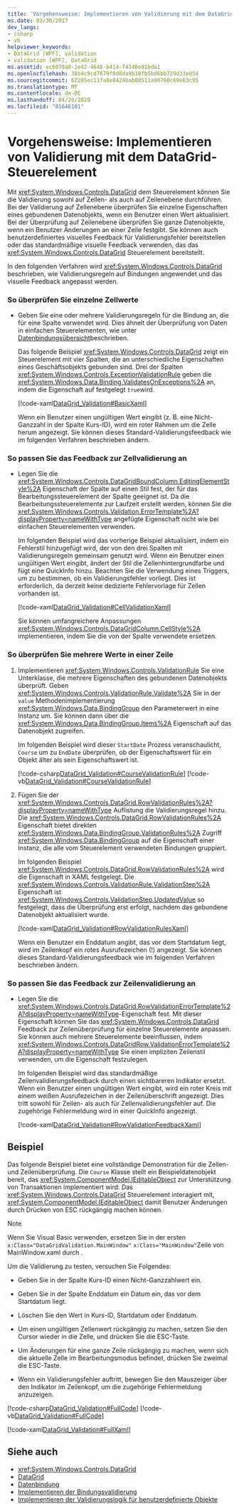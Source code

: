 ```yaml
---
title: 'Vorgehensweise: Implementieren von Validierung mit dem DataGrid-Steuerelement'
ms.date: 03/30/2017
dev_langs:
- csharp
- vb
helpviewer_keywords:
- DataGrid [WPF], validation
- validation [WPF], DataGrid
ms.assetid: ec6078a8-1e42-4648-b414-f4348e81bda1
ms.openlocfilehash: 38b4c9cd7679f0d8da9b18fb5bd6bb729d33ed54
ms.sourcegitcommit: 62285ec11fa8e8424bab00511a90760c60e63c95
ms.translationtype: MT
ms.contentlocale: de-DE
ms.lasthandoff: 04/20/2020
ms.locfileid: "81646101"
---
```

# <a name="how-to-implement-validation-with-the-datagrid-control"></a>Vorgehensweise: Implementieren von Validierung mit dem DataGrid-Steuerelement
Mit <xref:System.Windows.Controls.DataGrid> dem Steuerelement können Sie die Validierung sowohl auf Zellen- als auch auf Zeilenebene durchführen. Bei der Validierung auf Zellenebene überprüfen Sie einzelne Eigenschaften eines gebundenen Datenobjekts, wenn ein Benutzer einen Wert aktualisiert. Bei der Überprüfung auf Zeilenebene überprüfen Sie ganze Datenobjekte, wenn ein Benutzer Änderungen an einer Zeile festgibt. Sie können auch benutzerdefiniertes visuelles Feedback für Validierungsfehler bereitstellen oder das standardmäßige visuelle Feedback verwenden, das das <xref:System.Windows.Controls.DataGrid> Steuerelement bereitstellt.  
  
 In den folgenden Verfahren wird <xref:System.Windows.Controls.DataGrid> beschrieben, wie Validierungsregeln auf Bindungen angewendet und das visuelle Feedback angepasst werden.  
  
### <a name="to-validate-individual-cell-values"></a>So überprüfen Sie einzelne Zellwerte  
  
- Geben Sie eine oder mehrere Validierungsregeln für die Bindung an, die für eine Spalte verwendet wird. Dies ähnelt der Überprüfung von Daten in einfachen Steuerelementen, wie unter [Datenbindungsübersicht](../../../desktop-wpf/data/data-binding-overview.md)beschrieben.  
  
     Das folgende Beispiel <xref:System.Windows.Controls.DataGrid> zeigt ein Steuerelement mit vier Spalten, die an unterschiedliche Eigenschaften eines Geschäftsobjekts gebunden sind. Drei der Spalten <xref:System.Windows.Controls.ExceptionValidationRule> geben die <xref:System.Windows.Data.Binding.ValidatesOnExceptions%2A> an, indem die Eigenschaft auf festgelegt `true`wird.  
  
     [!code-xaml[DataGrid_Validation#BasicXaml](~/samples/snippets/csharp/VS_Snippets_Wpf/datagrid_validation/cs/window1.xaml#basicxaml)]  
  
     Wenn ein Benutzer einen ungültigen Wert eingibt (z. B. eine Nicht-Ganzzahl in der Spalte Kurs-ID), wird ein roter Rahmen um die Zelle herum angezeigt. Sie können dieses Standard-Validierungsfeedback wie im folgenden Verfahren beschrieben ändern.  
  
### <a name="to-customize-cell-validation-feedback"></a>So passen Sie das Feedback zur Zellvalidierung an  
  
- Legen Sie die <xref:System.Windows.Controls.DataGridBoundColumn.EditingElementStyle%2A> Eigenschaft der Spalte auf einen Stil fest, der für das Bearbeitungssteuerelement der Spalte geeignet ist. Da die Bearbeitungssteuerelemente zur Laufzeit erstellt werden, können Sie die <xref:System.Windows.Controls.Validation.ErrorTemplate%2A?displayProperty=nameWithType> angefügte Eigenschaft nicht wie bei einfachen Steuerelementen verwenden.  
  
     Im folgenden Beispiel wird das vorherige Beispiel aktualisiert, indem ein Fehlerstil hinzugefügt wird, der von den drei Spalten mit Validierungsregeln gemeinsam genutzt wird. Wenn ein Benutzer einen ungültigen Wert eingibt, ändert der Stil die Zellenhintergrundfarbe und fügt eine QuickInfo hinzu. Beachten Sie die Verwendung eines Triggers, um zu bestimmen, ob ein Validierungsfehler vorliegt. Dies ist erforderlich, da derzeit keine dedizierte Fehlervorlage für Zellen vorhanden ist.  
  
     [!code-xaml[DataGrid_Validation#CellValidationXaml](~/samples/snippets/csharp/VS_Snippets_Wpf/datagrid_validation/cs/mainwindow.xaml#cellvalidationxaml)]  
  
     Sie können umfangreichere Anpassungen <xref:System.Windows.Controls.DataGridColumn.CellStyle%2A> implementieren, indem Sie die von der Spalte verwendete ersetzen.  
  
### <a name="to-validate-multiple-values-in-a-single-row"></a>So überprüfen Sie mehrere Werte in einer Zeile  
  
1. Implementieren <xref:System.Windows.Controls.ValidationRule> Sie eine Unterklasse, die mehrere Eigenschaften des gebundenen Datenobjekts überprüft. Geben <xref:System.Windows.Controls.ValidationRule.Validate%2A> Sie in der `value` Methodenimplementierung <xref:System.Windows.Data.BindingGroup> den Parameterwert in eine Instanz um. Sie können dann über die <xref:System.Windows.Data.BindingGroup.Items%2A> Eigenschaft auf das Datenobjekt zugreifen.  
  
     Im folgenden Beispiel wird dieser `StartDate` Prozess veranschaulicht, `Course` um zu `EndDate` überprüfen, ob der Eigenschaftswert für ein Objekt älter als sein Eigenschaftswert ist.  
  
     [!code-csharp[DataGrid_Validation#CourseValidationRule](~/samples/snippets/csharp/VS_Snippets_Wpf/datagrid_validation/cs/mainwindow.xaml.cs#coursevalidationrule)]
     [!code-vb[DataGrid_Validation#CourseValidationRule](~/samples/snippets/visualbasic/VS_Snippets_Wpf/datagrid_validation/vb/mainwindow.xaml.vb#coursevalidationrule)]  
  
2. Fügen Sie der <xref:System.Windows.Controls.DataGrid.RowValidationRules%2A?displayProperty=nameWithType> Auflistung die Validierungsregel hinzu. Die <xref:System.Windows.Controls.DataGrid.RowValidationRules%2A> Eigenschaft bietet direkten <xref:System.Windows.Data.BindingGroup.ValidationRules%2A> Zugriff <xref:System.Windows.Data.BindingGroup> auf die Eigenschaft einer Instanz, die alle vom Steuerelement verwendeten Bindungen gruppiert.  
  
     Im folgenden Beispiel <xref:System.Windows.Controls.DataGrid.RowValidationRules%2A> wird die Eigenschaft in XAML festgelegt. Die <xref:System.Windows.Controls.ValidationRule.ValidationStep%2A> Eigenschaft ist <xref:System.Windows.Controls.ValidationStep.UpdatedValue> so festgelegt, dass die Überprüfung erst erfolgt, nachdem das gebundene Datenobjekt aktualisiert wurde.  
  
     [!code-xaml[DataGrid_Validation#RowValidationRulesXaml](~/samples/snippets/csharp/VS_Snippets_Wpf/datagrid_validation/cs/mainwindow.xaml#rowvalidationrulesxaml)]  
  
     Wenn ein Benutzer ein Enddatum angibt, das vor dem Startdatum liegt, wird im Zeilenkopf ein rotes Ausrufezeichen (!) angezeigt. Sie können dieses Standard-Validierungsfeedback wie im folgenden Verfahren beschrieben ändern.  
  
### <a name="to-customize-row-validation-feedback"></a>So passen Sie das Feedback zur Zeilenvalidierung an  
  
- Legen Sie die <xref:System.Windows.Controls.DataGrid.RowValidationErrorTemplate%2A?displayProperty=nameWithType>-Eigenschaft fest. Mit dieser Eigenschaft können Sie das <xref:System.Windows.Controls.DataGrid> Feedback zur Zeilenüberprüfung für einzelne Steuerelemente anpassen. Sie können auch mehrere Steuerelemente beeinflussen, indem <xref:System.Windows.Controls.DataGridRow.ValidationErrorTemplate%2A?displayProperty=nameWithType> Sie einen impliziten Zeilenstil verwenden, um die Eigenschaft festzulegen.  
  
     Im folgenden Beispiel wird das standardmäßige Zeilenvalidierungsfeedback durch einen sichtbareren Indikator ersetzt. Wenn ein Benutzer einen ungültigen Wert eingibt, wird ein roter Kreis mit einem weißen Ausrufezeichen in der Zeilenüberschrift angezeigt. Dies tritt sowohl für Zeilen- als auch für Zellenvalidierungsfehler auf. Die zugehörige Fehlermeldung wird in einer QuickInfo angezeigt.  
  
     [!code-xaml[DataGrid_Validation#RowValidationFeedbackXaml](~/samples/snippets/csharp/VS_Snippets_Wpf/datagrid_validation/cs/mainwindow.xaml#rowvalidationfeedbackxaml)]  
  
## <a name="example"></a>Beispiel  
 Das folgende Beispiel bietet eine vollständige Demonstration für die Zellen- und Zeilenüberprüfung. Die `Course` Klasse stellt ein Beispieldatenobjekt bereit, das <xref:System.ComponentModel.IEditableObject> zur Unterstützung von Transaktionen implementiert wird. Das <xref:System.Windows.Controls.DataGrid> Steuerelement interagiert mit, <xref:System.ComponentModel.IEditableObject> damit Benutzer Änderungen durch Drücken von ESC rückgängig machen können.  
  
> [!NOTE]
> Wenn Sie Visual Basic verwenden, ersetzen Sie in der ersten `x:Class="DataGridValidation.MainWindow"` `x:Class="MainWindow"`Zeile von MainWindow.xaml durch .  
  
 Um die Validierung zu testen, versuchen Sie Folgendes:  
  
- Geben Sie in der Spalte Kurs-ID einen Nicht-Ganzzahlwert ein.  
  
- Geben Sie in der Spalte Enddatum ein Datum ein, das vor dem Startdatum liegt.  
  
- Löschen Sie den Wert in Kurs-ID, Startdatum oder Enddatum.  
  
- Um einen ungültigen Zellenwert rückgängig zu machen, setzen Sie den Cursor wieder in die Zelle, und drücken Sie die ESC-Taste.  
  
- Um Änderungen für eine ganze Zeile rückgängig zu machen, wenn sich die aktuelle Zelle im Bearbeitungsmodus befindet, drücken Sie zweimal die ESC-Taste.  
  
- Wenn ein Validierungsfehler auftritt, bewegen Sie den Mauszeiger über den Indikator im Zeilenkopf, um die zugehörige Fehlermeldung anzuzeigen.  
  
 [!code-csharp[DataGrid_Validation#FullCode](~/samples/snippets/csharp/VS_Snippets_Wpf/datagrid_validation/cs/mainwindow.xaml.cs#fullcode)]
 [!code-vb[DataGrid_Validation#FullCode](~/samples/snippets/visualbasic/VS_Snippets_Wpf/datagrid_validation/vb/mainwindow.xaml.vb#fullcode)]  
  
 [!code-xaml[DataGrid_Validation#FullXaml](~/samples/snippets/csharp/VS_Snippets_Wpf/datagrid_validation/cs/mainwindow.xaml#fullxaml)]  
  
## <a name="see-also"></a>Siehe auch

- <xref:System.Windows.Controls.DataGrid>
- [DataGrid](datagrid.md)
- [Datenbindung](../../../desktop-wpf/data/data-binding-overview.md)
- [Implementieren der Bindungsvalidierung](../data/how-to-implement-binding-validation.md)
- [Implementieren der Validierungslogik für benutzerdefinierte Objekte](../data/how-to-implement-validation-logic-on-custom-objects.md)
